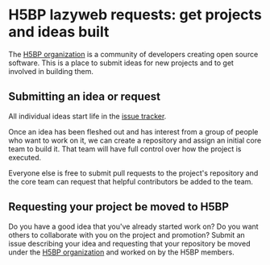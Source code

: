 # H5BP lazyweb requests: get projects and ideas built

The [H5BP organization](http://h5bp.github.com) is a community of developers creating open source software. This is a place to submit ideas for new projects and to get involved in building them.

## Submitting an idea or request

All individual ideas start life in the [issue tracker](https://github.com/h5bp/lazyweb-requests).

Once an idea has been fleshed out and has interest from a group of people who want to work on it, we can create a repository and assign an initial core team to build it. That team will have full control over how the project is executed.

Everyone else is free to submit pull requests to the project's repository and the core team can request that helpful contributors be added to the team.

## Requesting your project be moved to H5BP

Do you have a good idea that you've already started work on? Do you want others to collaborate with you on the project and promotion? Submit an issue describing your idea and requesting that your repository be moved under the [H5BP organization](http://h5bp.github.com) and worked on by the H5BP members.
